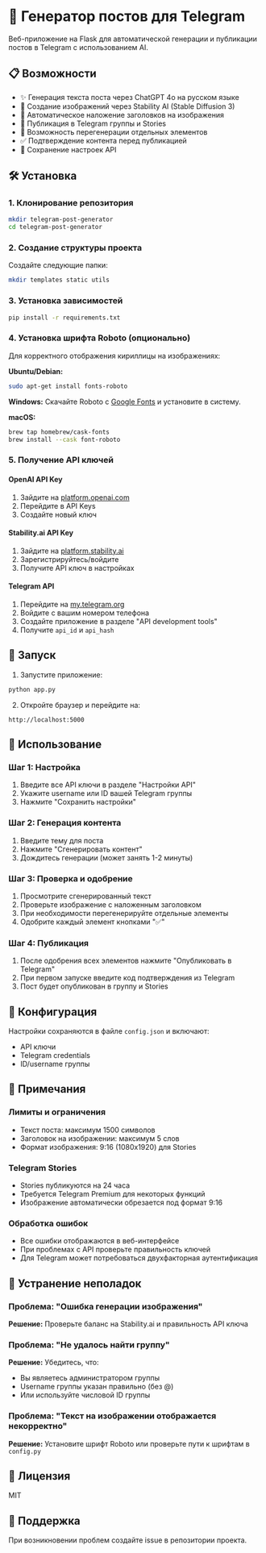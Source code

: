 # 🚀 Генератор постов для Telegram

Веб-приложение на Flask для автоматической генерации и публикации постов в Telegram с использованием AI.

## 📋 Возможности

- ✨ Генерация текста поста через ChatGPT 4o на русском языке
- 🎨 Создание изображений через Stability AI (Stable Diffusion 3)
- 📝 Автоматическое наложение заголовков на изображения
- 📱 Публикация в Telegram группы и Stories
- 🔄 Возможность перегенерации отдельных элементов
- ✅ Подтверждение контента перед публикацией
- 💾 Сохранение настроек API

## 🛠️ Установка

### 1. Клонирование репозитория

```bash
mkdir telegram-post-generator
cd telegram-post-generator
```

### 2. Создание структуры проекта

Создайте следующие папки:
```bash
mkdir templates static utils
```

### 3. Установка зависимостей

```bash
pip install -r requirements.txt
```

### 4. Установка шрифта Roboto (опционально)

Для корректного отображения кириллицы на изображениях:

**Ubuntu/Debian:**
```bash
sudo apt-get install fonts-roboto
```

**Windows:**
Скачайте Roboto с [Google Fonts](https://fonts.google.com/specimen/Roboto) и установите в систему.

**macOS:**
```bash
brew tap homebrew/cask-fonts
brew install --cask font-roboto
```

### 5. Получение API ключей

#### OpenAI API Key
1. Зайдите на [platform.openai.com](https://platform.openai.com)
2. Перейдите в API Keys
3. Создайте новый ключ

#### Stability.ai API Key
1. Зайдите на [platform.stability.ai](https://platform.stability.ai)
2. Зарегистрируйтесь/войдите
3. Получите API ключ в настройках

#### Telegram API
1. Перейдите на [my.telegram.org](https://my.telegram.org)
2. Войдите с вашим номером телефона
3. Создайте приложение в разделе "API development tools"
4. Получите `api_id` и `api_hash`

## 🚀 Запуск

1. Запустите приложение:
```bash
python app.py
```

2. Откройте браузер и перейдите на:
```
http://localhost:5000
```

## 📖 Использование

### Шаг 1: Настройка
1. Введите все API ключи в разделе "Настройки API"
2. Укажите username или ID вашей Telegram группы
3. Нажмите "Сохранить настройки"

### Шаг 2: Генерация контента
1. Введите тему для поста
2. Нажмите "Сгенерировать контент"
3. Дождитесь генерации (может занять 1-2 минуты)

### Шаг 3: Проверка и одобрение
1. Просмотрите сгенерированный текст
2. Проверьте изображение с наложенным заголовком
3. При необходимости перегенерируйте отдельные элементы
4. Одобрите каждый элемент кнопками "✅"

### Шаг 4: Публикация
1. После одобрения всех элементов нажмите "Опубликовать в Telegram"
2. При первом запуске введите код подтверждения из Telegram
3. Пост будет опубликован в группу и Stories

## 🔧 Конфигурация

Настройки сохраняются в файле `config.json` и включают:
- API ключи
- Telegram credentials
- ID/username группы

## 📝 Примечания

### Лимиты и ограничения
- Текст поста: максимум 1500 символов
- Заголовок на изображении: максимум 5 слов
- Формат изображения: 9:16 (1080x1920) для Stories

### Telegram Stories
- Stories публикуются на 24 часа
- Требуется Telegram Premium для некоторых функций
- Изображение автоматически обрезается под формат 9:16

### Обработка ошибок
- Все ошибки отображаются в веб-интерфейсе
- При проблемах с API проверьте правильность ключей
- Для Telegram может потребоваться двухфакторная аутентификация

## 🐛 Устранение неполадок

### Проблема: "Ошибка генерации изображения"
**Решение:** Проверьте баланс на Stability.ai и правильность API ключа

### Проблема: "Не удалось найти группу"
**Решение:** Убедитесь, что:
- Вы являетесь администратором группы
- Username группы указан правильно (без @)
- Или используйте числовой ID группы

### Проблема: "Текст на изображении отображается некорректно"
**Решение:** Установите шрифт Roboto или проверьте пути к шрифтам в `config.py`

## 📄 Лицензия

MIT

## 🤝 Поддержка

При возникновении проблем создайте issue в репозитории проекта.